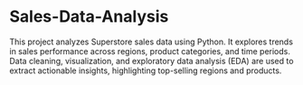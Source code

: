 # Sales-Data-Analysis
This project analyzes Superstore sales data using Python. It explores trends in sales performance across regions, product categories, and time periods. Data cleaning, visualization, and exploratory data analysis (EDA) are used to extract actionable insights, highlighting top-selling regions and products.

